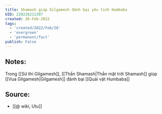 ```yaml
---
title: Shamash giúp Gilgamesh đánh bại yêu tinh Humbaba
UID: 220226211307
created: 26-Feb-2022
tags:
  - 'created/2022/Feb/26'
  - 'evergreen'
  - 'permanent/fact'
publish: False
---
```

## Notes:
Trong [[Sử thi Gilgamesh]], [[Thần Shamash|Thần mặt trời Shamash]] giúp [[Vua Gilgamesh|Gilgamesh]] đánh bại [[Quái vật Humbaba]]

## Source:
- [[@ wiki, Utu]]




